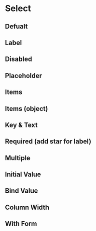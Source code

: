 # Select

## Defualt

## Label


## Disabled

## Placeholder

## Items

## Items (object)

## Key & Text

## Required (add star for label)

## Multiple

## Initial Value

## Bind Value

## Column Width

## With Form
